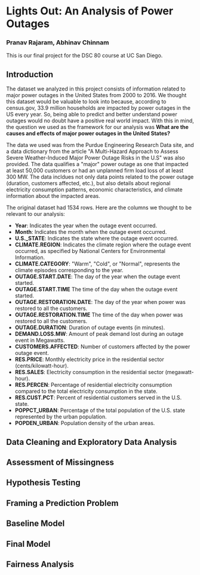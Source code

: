 # Lights Out: An Analysis of Power Outages
### Pranav Rajaram, Abhinav Chinnam

This is our final project for the DSC 80 course at UC San Diego. 

## Introduction
The dataset we analyzed in this project consists of information related to major power outages in the United States from 2000 to 2016. We thought this dataset would be valuable to look into because, according to census.gov, 33.9 million households are impacted by power outages in the US every year. So, being able to predict and better understand power outages would no doubt have a positive real world impact. With this in mind, the question we used as the framework for our analysis was **What are the causes and effects of major power outages in the United States?**

The data we used was from the Purdue Engineering Research Data site, and a data dictionary from the article "A Multi-Hazard Approach to Assess Severe Weather-Induced Major Power Outage Risks in the U.S" was also provided. The data qualifies a "major" power outage as one that impacted at least 50,000 customers or had an unplanned firm load loss of at least 300 MW. The data incldues not only data points related to the power outage (duration, customers affected, etc.), but also details about regional electricity consumption patterns, economic characteristics, and climate information about the impacted areas. 

The original dataset had 1534 rows. Here are the columns we thought to be relevant to our analysis:
 - **Year**: Indicates the year when the outage event occurred.
 - **Month**: Indicates the month when the outage event occurred.
 - **U.S._STATE**: Indicates the state where the outage event occurred.
 - **CLIMATE.REGION**: Indicates the climate region where the outage event occurred, as specified by National Centers for Environmental Information.
 - **CLIMATE.CATEGORY**: "Warm", "Cold", or "Normal", represents the climate episodes corresponding to the year.
 - **OUTAGE.START.DATE**: The day of the year when the outage event started.
 - **OUTAGE.START.TIME** The time of the day when the outage event started.
 - **OUTAGE.RESTORATION.DATE**: The day of the year when power was restored to all the customers.
 - **OUTAGE.RESTORATION.TIME** The time of the day when power was restored to all the customers.
 - **OUTAGE.DURATION**: Duration of outage events (in minutes).
 - **DEMAND.LOSS.MW**: Amount of peak demand lost during an outage event in Megawatts.
 - **CUSTOMERS.AFFECTED**: Number of customers affected by the power outage event.
 - **RES.PRICE**: Monthly electricity price in the residential sector (cents/kilowatt-hour).
 - **RES.SALES**: Electricity consumption in the residential sector (megawatt-hour).
 - **RES.PERCEN**: Percentage of residential electricity consumption compared to the total electricity consumption in the state.
 - **RES.CUST.PCT**: Percent of residential customers served in the U.S. state.
 - **POPPCT_URBAN**: Percentage of the total population of the U.S. state represented by the urban population.
 - **POPDEN_URBAN**: Population density of the urban areas.

## Data Cleaning and Exploratory Data Analysis

## Assessment of Missingness

## Hypothesis Testing

## Framing a Prediction Problem

## Baseline Model

## Final Model

## Fairness Analysis
